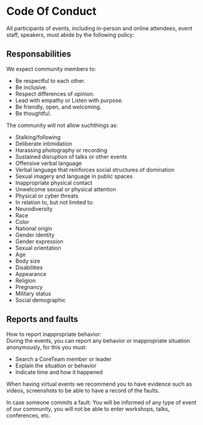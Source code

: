 # Code Of Conduct
All participants of events, including in-person and online attendees, event staff, speakers, must abide by the following policy:
## Responsabilities
We expect community members to:
- Be respectful to each other.
- Be inclusive.
- Respect differences of opinion.
- Lead with empathy or Listen with purpose.
- Be friendly, open, and welcoming.
- Be thoughtful.

The community will not allow suchthings as:
- Stalking/following
- Deliberate intimidation
- Harassing photography or recording
- Sustained disruption of talks or other events
- Offensive verbal language
- Verbal language that reinforces social structures of domination
- Sexual imagery and language in public spaces
- Inappropriate physical contact
- Unwelcome sexual or physical attention
- Physical or cyber threats
- In relation to, but not limited to:
- Neurodiversity
- Race
- Color
- National origin
- Gender identity
- Gender expression
- Sexual orientation
- Age
- Body size
- Disabilities
- Appearance
- Religion
- Pregnancy
- Military status
- Social demographic 
## Reports and faults
How to report inappropriate behavior:
<br>During the events, you can report any behavior or inappropriate situation anonymously, for this you must:
- Search a CoreTeam member  or leader
- Explain the situation or behavior
- Indicate time and how it happened
 
When having virtual events we recommend you to have evidence such as videos, screenshots to be able to have a record of the faults.
 
In case someone commits a fault:
You will be informed of  any type of event of our community, you will not be able to enter workshops, talks, conferences, etc.
 
 
 
 
 
